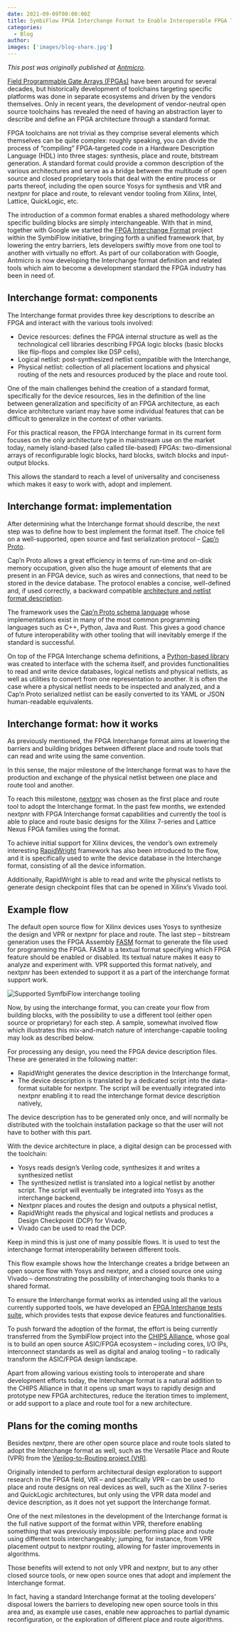 ```yaml
---
date: 2021-09-09T00:00:00Z
title: SymbiFlow FPGA Interchange Format to Enable Interoperable FPGA Tooling
categories:
  - Blog
author: 
images: ['images/blog-share.jpg']
---
```


*This post was originally published at [Antmicro](https://antmicro.com/blog/2021/09/symbiflow-fpga-interchange-format/).*

[Field Programmable Gate Arrays (FPGAs)](https://antmicro.com/technologies/fpga/) have been around for several decades, but historically development of toolchains targeting specific platforms was done in separate ecosystems and driven by the vendors themselves. Only in recent years, the development of vendor-neutral open source toolchains has revealed the need of having an abstraction layer to describe and define an FPGA architecture through a standard format.

FPGA toolchains are not trivial as they comprise several elements which themselves can be quite complex: roughly speaking, you can divide the process of “compiling” FPGA-targeted code in a Hardware Description Language (HDL) into three stages: synthesis, place and route, bitstream generation. A standard format could provide a common description of the various architectures and serve as a bridge between the multitude of open source and closed proprietary tools that deal with the entire process or parts thereof, including the open source Yosys for synthesis and VtR and nextpnr for place and route, to relevant vendor tooling from Xilinx, Intel, Lattice, QuickLogic, etc.

The introduction of a common format enables a shared methodology where specific building blocks are simply interchangeable. With that in mind, together with Google we started the [FPGA Interchange Format](https://fpga-interchange-schema.readthedocs.io/) project within the SymbiFlow initiative, bringing forth a unified framework that, by lowering the entry barriers, lets developers swiftly move from one tool to another with virtually no effort. As part of our collaboration with Google, Antmicro is now developing the Interchange format definition and related tools which aim to become a development standard the FPGA industry has been in need of.

## Interchange format: components

The Interchange format provides three key descriptions to describe an FPGA and interact with the various tools involved:

- Device resources: defines the FPGA internal structure as well as the technological cell libraries describing FPGA logic blocks (basic blocks like flip-flops and complex like DSP cells),
- Logical netlist: post-synthesized netlist compatible with the Interchange,
- Physical netlist: collection of all placement locations and physical routing of the nets and resources produced by the place and route tool.

One of the main challenges behind the creation of a standard format, specifically for the device resources, lies in the definition of the line between generalization and specificity of an FPGA architecture, as each device architecture variant may have some individual features that can be difficult to generalize in the context of other variants.

For this practical reason, the FPGA Interchange format in its current form focuses on the only architecture type in mainstream use on the market today, namely island-based (also called tile-based) FPGAs: two-dimensional arrays of reconfigurable logic blocks, hard blocks, switch blocks and input-output blocks.

This allows the standard to reach a level of universality and conciseness which makes it easy to work with, adopt and implement.

## Interchange format: implementation

After determining what the Interchange format should describe, the next step was to define how to best implement the format itself. The choice fell on a well-supported, open source and fast serialization protocol – [Cap’n Proto](https://capnproto.org/).

Cap’n Proto allows a great efficiency in terms of run-time and on-disk memory occupation, given also the huge amount of elements that are present in an FPGA device, such as wires and connections, that need to be stored in the device database. The protocol enables a concise, well-defined and, if used correctly, a backward compatible [architecture and netlist format description](https://github.com/SymbiFlow/fpga-interchange-schema).

The framework uses the [Cap’n Proto schema language](https://capnproto.org/language.html) whose implementations exist in many of the most common programming languages such as C++, Python, Java and Rust. This gives a good chance of future interoperability with other tooling that will inevitably emerge if the standard is successful.

On top of the FPGA Interchange schema definitions, a [Python-based library](https://github.com/SymbiFlow/python-fpga-interchange) was created to interface with the schema itself, and provides functionalities to read and write device databases, logical netlists and physical netlists, as well as utilities to convert from one representation to another. It is often the case where a physical netlist needs to be inspected and analyzed, and a Cap’n Proto serialized netlist can be easily converted to its YAML or JSON human-readable equivalents.

## Interchange format: how it works

As previously mentioned, the FPGA Interchange format aims at lowering the barriers and building bridges between different place and route tools that can read and write using the same convention.

In this sense, the major milestone of the Interchange format was to have the production and exchange of the physical netlist between one place and route tool and another.

To reach this milestone, [nextpnr](https://github.com/YosysHQ/nextpnr) was chosen as the first place and route tool to adopt the Interchange format. In the past few months, we extended nextpnr with FPGA Interchange format capabilities and currently the tool is able to place and route basic designs for the Xilinx 7-series and Lattice Nexus FPGA families using the format.

To achieve initial support for Xilinx devices, the vendor’s own extremely interesting [RapidWright](https://github.com/Xilinx/RapidWright) framework has also been introduced to the flow, and it is specifically used to write the device database in the Interchange format, consisting of all the device information.

Additionally, RapidWright is able to read and write the physical netlists to generate design checkpoint files that can be opened in Xilinx’s Vivado tool.

## Example flow

The default open source flow for Xilinx devices uses Yosys to synthesize the design and VPR or nextpnr for place and route. The last step – bitstream generation uses the FPGA Assembly [FASM](https://symbiflow.readthedocs.io/en/latest/fasm/docs/specification.html) format to generate the file used for programming the FPGA. FASM is a textual format specifying which FPGA feature should be enabled or disabled. Its textual nature makes it easy to analyze and experiment with. VPR supported this format natively, and nextpnr has been extended to support it as a part of the interchange format support work.

![Supported SymfbiFlow interchange tooling](Interchange_flow.svg)

Now, by using the interchange format, you can create your flow from building blocks, with the possibility to use a different tool (either open source or proprietary) for each step.
A sample, somewhat involved flow which illustrates this mix-and-match nature of interchange-capable tooling may look as described below.

For processing any design, you need the FPGA device description files. These are generated in the following matter:

- RapidWright generates the device description in the Interchange format,
- The device description is translated by a dedicated script into the data-format suitable for nextpnr. The script will be eventually integrated into nextpnr enabling it to read the interchange format device description natively,

The device description has to be generated only once, and will normally be distributed with the toolchain installation package so that the user will not have to bother with this part.

With the device architecture in place, a digital design can be processed with the toolchain:

- Yosys reads design’s Verilog code, synthesizes it and writes a synthesized netlist
- The synthesized netlist is translated into a logical netlist by another script. The script will eventually be integrated into Yosys as the interchange backend,
- Nextpnr places and routes the design and outputs a physical netlist,
- RapidWright reads the physical and logical netlists and produces a Design Checkpoint (DCP) for Vivado,
- Vivado can be used to read the DCP.

Keep in mind this is just one of many possible flows. It is used to test the interchange format interoperability between different tools.

This flow example shows how the Interchange creates a bridge between an open source flow with Yosys and nextpnr, and a closed source one using Vivado – demonstrating the possibility of interchanging tools thanks to a shared format.

To ensure the Interchange format works as intended using all the various currently supported tools, we have developed an [FPGA Interchange tests suite](https://github.com/SymbiFlow/fpga-interchange-tests), which provides tests that expose device features and functionalities.

To push forward the adoption of the format, the effort is being currently transferred from the SymbiFlow project into the [CHIPS Alliance](https://chipsalliance.org/), whose goal is to build an open source ASIC/FPGA ecosystem – including cores, I/O IPs, interconnect standards as well as digital and analog tooling – to radically transform the ASIC/FPGA design landscape.

Apart from allowing various existing tools to interoperate and share development efforts today, the Interchange format is a natural addition to the CHIPS Alliance in that it opens up smart ways to rapidly design and prototype new FPGA architectures, reduce the iteration times to implement, or add support to a place and route tool for a new architecture.

## Plans for the coming months

Besides nextpnr, there are other open source place and route tools slated to adopt the Interchange format as well, such as the Versatile Place and Route (VPR) from the [Verilog-to-Routing project (VtR)](https://github.com/verilog-to-routing/vtr-verilog-to-routing).

Originally intended to perform architectural design exploration to support research in the FPGA field, VtR – and specifically VPR – can be used to place and route designs on real devices as well, such as the Xilinx 7-series and QuickLogic architectures, but only using the VPR data model and device description, as it does not yet support the Interchange format.

One of the next milestones in the development of the Interchange format is the full native support of the format within VPR, therefore enabling something that was previously impossible: performing place and route using different tools interchangeably; jumping, for instance, from VPR placement output to nextpnr routing, allowing for faster improvements in algorithms.

Those benefits will extend to not only VPR and nextpnr, but to any other closed source tools, or new open source ones that adopt and implement the Interchange format.

In fact, having a standard Interchange format at the tooling developers’ disposal lowers the barriers to developing new open source tools in this area and, as example use cases, enable new approaches to partial dynamic reconfiguration, or the exploration of different place and route algorithms.